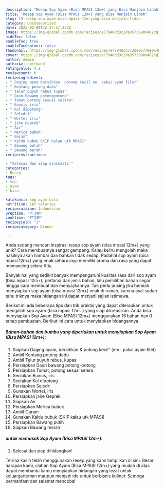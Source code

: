 ```yaml
---
description: "Resep Sop Ayam (Bisa MPASI 12m+) yang Bisa Manjain Lidah"
title: "Resep Sop Ayam (Bisa MPASI 12m+) yang Bisa Manjain Lidah"
slug: 79-resep-sop-ayam-bisa-mpasi-12m-yang-bisa-manjain-lidah
category: Uncategorized
date: 2023-02-09T22:27:57.232Z
image: https://img-global.cpcdn.com/recipes/e77948dd3c2de057/680x482cq70/sop-ayam-bisa-mpasi-12m-foto-resep-utama.jpg
hideToc: false
enableToc: true
enableTocContent: false
thumbnail: https://img-global.cpcdn.com/recipes/e77948dd3c2de057/680x482cq70/sop-ayam-bisa-mpasi-12m-foto-resep-utama.jpg
cover: https://img-global.cpcdn.com/recipes/e77948dd3c2de057/680x482cq70/sop-ayam-bisa-mpasi-12m-foto-resep-utama.jpg
author: Admin
authorAv: notfound
ratingvalue: 4.2
reviewcount: 6
recipeingredient:
- " Daging ayam bersihkan  potong kecil me  pakai ayam filet"
- " Kentang potong dadu"
- " Telur puyuh rebus kupas"
- " Daun bawang potongpotong"
- " Tomat potong sesuai selera"
- " Buncis iris"
- " Kol dipotong"
- " Seledri"
- " Wortel iris"
- " jahe Geprek"
- " Air"
- " Merica bubuk"
- " Garam"
- " Kaldu bubuk SKIP kalau utk MPASI"
- " Bawang putih"
- " Bawang merah"
recipeinstructions:

- "Selesai dan siap dinikmati!"
categories:
- Resep
tags:
- sop
- ayam
- bisa

katakunci: sop ayam bisa 
nutrition: 167 calories
recipecuisine: Indonesian
preptime: "PT34M"
cooktime: "PT33M"
recipeyield: "1"
recipecategory: Dinner

---
```





Anda sedang mencari inspirasi resep sop ayam (bisa mpasi 12m+) yang unik? Cara membuatnya sangat gampang. Kalau keliru mengolah maka hasilnya akan hambar dan bahkan tidak sedap. Padahal sop ayam (bisa mpasi 12m+) yang enak seharusnya memiliki aroma dan rasa yang dapat memancing selera Kita.







Banyak hal yang sedikit banyak mempengaruhi kualitas rasa dari sop ayam (bisa mpasi 12m+), pertama dari jenis bahan, lalu pemilihan bahan segar hingga cara membuat dan menyajikannya. Tak perlu pusing jika hendak menyiapkan sop ayam (bisa mpasi 12m+) enak di rumah, karena asal sudah tahu triknya maka hidangan ini dapat menjadi sajian istimewa.






Berikut ini ada beberapa tips dan trik praktis yang dapat diterapkan untuk mengolah sop ayam (bisa mpasi 12m+) yang siap dikreasikan. Anda bisa menyiapkan Sop Ayam (Bisa MPASI 12m+) menggunakan 16 bahan dan 0 tahap pembuatan. Berikut ini cara untuk menyiapkan hidangannya.

<!--inarticleads1-->

##### Bahan-bahan dan bumbu yang diperlukan untuk menyiapkan Sop Ayam (Bisa MPASI 12m+):

1. Siapkan  Daging ayam, bersihkan &amp; potong kecil&#34; (me : pakai ayam filet)
1. Ambil  Kentang potong dadu
1. Ambil  Telur puyuh rebus, kupas
1. Persiapkan  Daun bawang potong-potong
1. Persiapkan  Tomat, potong sesuai selera
1. Sediakan  Buncis, iris
1. Sediakan  Kol dipotong
1. Persiapkan  Seledri
1. Gunakan  Wortel, iris
1. Persiapkan  jahe Geprek
1. Siapkan  Air
1. Persiapkan  Merica bubuk
1. Ambil  Garam
1. Gunakan  Kaldu bubuk (SKIP kalau utk MPASI)
1. Persiapkan  Bawang putih
1. Siapkan  Bawang merah




<!--inarticleads2-->

#####  untuk memasak Sop Ayam (Bisa MPASI 12m+):


1. Selesai dan siap dihidangkan!



Terima kasih telah menggunakan resep yang kami tampilkan di sini. Besar harapan kami, olahan Sop Ayam (Bisa MPASI 12m+) yang mudah di atas dapat membantu kamu menyiapkan hidangan yang lezat untuk keluarga/teman maupun menjadi ide untuk berbisnis kuliner. Semoga bermanfaat dan selamat mencoba!
